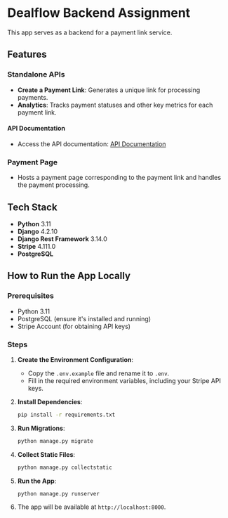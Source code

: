 # Dealflow Backend Assignment

This app serves as a backend for a payment link service.

## Features

### Standalone APIs

- **Create a Payment Link**: Generates a unique link for processing payments.
- **Analytics**: Tracks payment statuses and other key metrics for each payment link.

#### API Documentation

- Access the API documentation: [API Documentation](https://mysite-3e95.onrender.com/api/docs/)

### Payment Page

- Hosts a payment page corresponding to the payment link and handles the payment processing.

## Tech Stack

- **Python** 3.11
- **Django** 4.2.10
- **Django Rest Framework** 3.14.0
- **Stripe** 4.111.0
- **PostgreSQL**

## How to Run the App Locally

### Prerequisites

- Python 3.11
- PostgreSQL (ensure it's installed and running)
- Stripe Account (for obtaining API keys)

### Steps

1. **Create the Environment Configuration**:
   - Copy the `.env.example` file and rename it to `.env`.
   - Fill in the required environment variables, including your Stripe API keys.

2. **Install Dependencies**:
   ```bash
   pip install -r requirements.txt
   ```

3. **Run Migrations**:
   ```bash
   python manage.py migrate
   ```

4. **Collect Static Files**:
   ```bash
   python manage.py collectstatic
   ```

5. **Run the App**:
   ```bash
   python manage.py runserver
   ```  
6. The app will be available at `http://localhost:8000`.

